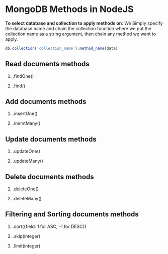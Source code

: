 # MongoDB Methods in NodeJS

**To select database and collection to apply methods on**: We Simply specify the database name and chain the collection function where we put the collection name as a string argument, then chain any method we want to apply.

```JavaScript
db.collection('collection_name').method_name(data)
```

## Read documents methods

1. .findOne()

2. .find()

## Add documents methods

1. .insertOne()

2. .inerstMany()

## Update documents methods

1. .updateOne()

2. .updateMany()

## Delete documents methods

1. .deleteOne()

2. .deleteMany()

## Filtering and Sorting documents methods

1. .sort({field: 1 for ASC, -1 for DESC})

2. .skip(integer)

3. .limit(integer)
